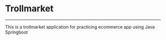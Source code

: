 # Trollmarket
----------
This is a trollmarket application for practicing ecommerce app using Java Springboot
